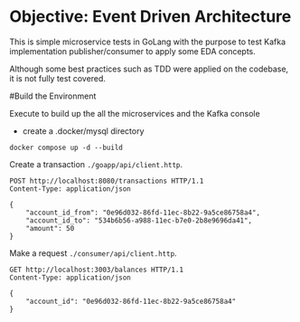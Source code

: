 # Objective: Event Driven Architecture
This is simple microservice tests in GoLang with the purpose to test Kafka implementation publisher/consumer to apply some EDA concepts.

Although some best practices such as TDD were applied on the codebase, it is not fully test covered.

#Build the Environment

Execute to build up the all the microservices and the Kafka console
- create a .docker/mysql directory
```
docker compose up -d --build
```


Create a transaction ```./goapp/api/client.http```. 
```
POST http://localhost:8080/transactions HTTP/1.1
Content-Type: application/json

{
    "account_id_from": "0e96d032-86fd-11ec-8b22-9a5ce86758a4",
    "account_id_to": "534b6b56-a988-11ec-b7e0-2b8e9696da41",
    "amount": 50
}
```
Make a request ```./consumer/api/client.http```.
```
GET http://localhost:3003/balances HTTP/1.1
Content-Type: application/json

{
    "account_id": "0e96d032-86fd-11ec-8b22-9a5ce86758a4"
}
```
